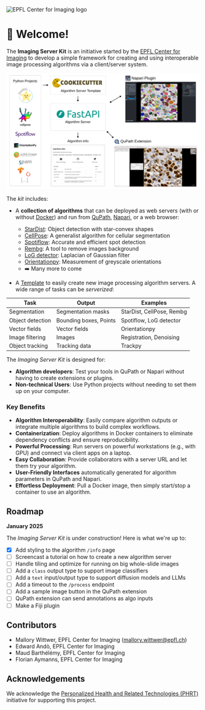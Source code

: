 ![EPFL Center for Imaging logo](https://imaging.epfl.ch/resources/logo-for-gitlab.svg)
# 👋 Welcome!

The **Imaging Server Kit** is an initiative started by the [EPFL Center for Imaging](https://imaging.epfl.ch/) to develop a simple framework for creating and using interoperable image processing algorithms via a client/server system.

![serverkit-schema](./serverkit-schema.png)

The *kit* includes:

- A **collection of algorithms** that can be deployed as web servers (with or without [Docker](https://github.com/Imaging-Server-Kit/serverkit-deploy-docker)) and run from [QuPath](https://github.com/Imaging-Server-Kit/qupath-extension-serverkit), [Napari](https://github.com/Imaging-Server-Kit/napari-serverkit), or a web browser: 
  - [StarDist](https://github.com/Imaging-Server-Kit/serverkit-stardist): Object detection with star-convex shapes
  - [CellPose](https://github.com/Imaging-Server-Kit/serverkit-cellpose): A generalist algorithm for cellular segmentation
  - [Spotiflow](https://github.com/Imaging-Server-Kit/serverkit-spotiflow): Accurate and efficient spot detection
  - [Rembg](https://github.com/Imaging-Server-Kit/serverkit-rembg): A tool to remove images background
  - [LoG detector](https://github.com/Imaging-Server-Kit/serverkit-skimage-LoG): Laplacian of Gaussian filter
  - [Orientationpy](https://github.com/Imaging-Server-Kit/serverkit-orientationpy): Measurement of greyscale orientations
  - ➡️ Many more to come

- A [Template](https://github.com/Imaging-Server-Kit/cookiecutter-serverkit) to easily create new image processing algorithm servers. A wide range of tasks can be *serverized*:

| Task              | Output       | Examples                        |
|-------------------|------------------------|---------------------------------|
| Segmentation      | Segmentation masks     | StarDist, CellPose, Rembg              |
| Object detection  | Bounding boxes, Points | Spotiflow, LoG detector    |
| Vector fields     | Vector fields          | Orientationpy                   |
| Image filtering   | Images                 | Registration, Denoising         |
| Object tracking   | Tracking data          | Trackpy         |

The *Imaging Server Kit* is designed for:

- **Algorithm developers**: Test your tools in QuPath or Napari without having to create extensions or plugins.
- **Non-technical Users**: Use Python projects without needing to set them up on your computer.

### Key Benefits

- **Algorithm Interoperability**: Easily compare algorithm outputs or integrate multiple algorithms to build complex workflows.
- **Containerization**: Deploy algorithms in Docker containers to eliminate dependency conflicts and ensure reproducibility.
- **Powerful Processing**: Run servers on powerful workstations (e.g., with GPU) and connect via client apps on a laptop.
- **Easy Collaboration**: Provide collaborators with a server URL and let them try your algorithm.
- **User-Friendly Interfaces** automatically generated for algorithm parameters in QuPath and Napari.
- **Effortless Deployment**: Pull a Docker image, then simply start/stop a container to use an algorithm.

## Roadmap

**January 2025**

The *Imaging Server Kit* is under construction! Here is what we're up to:

- [x] Add styling to the algorithm `/info` page
- [ ] Screencast a tutorial on how to create a new algorithm server
- [ ] Handle tiling and optimize for running on big whole-slide images
- [ ] Add a `class` output type to support image classifiers
- [ ] Add a `text` input/output type to support diffusion models and LLMs
- [ ] Add a timeout to the `/process` endpoint
- [ ] Add a sample image button in the QuPath extension
- [ ] QuPath extension can send annotations as algo inputs
- [ ] Make a Fiji plugin

## Contributors

- Mallory Wittwer, EPFL Center for Imaging (mallory.wittwer@epfl.ch)
- Edward Andò, EPFL Center for Imaging
- Maud Barthélémy, EPFL Center for Imaging
- Florian Aymanns, EPFL Center for Imaging

## Acknowledgements

We acknowledge the [Personalized Health and Related Technologies (PHRT)](https://www.sfa-phrt.ch/) initiative for supporting this project.